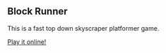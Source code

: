 ## Block Runner

This is a fast top down skyscraper platformer game.

[Play it online!](https://broxp.lima-city.de/flash/block-runner)